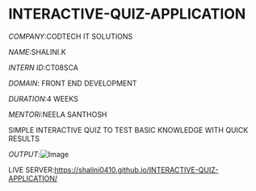 # INTERACTIVE-QUIZ-APPLICATION
*COMPANY*:CODTECH IT SOLUTIONS

*NAME*:SHALINI.K

*INTERN ID*:CT08SCA

*DOMAIN*: FRONT END DEVELOPMENT

*DURATION*:4 WEEKS

*MENTORi*:NEELA SANTHOSH

SIMPLE INTERACTIVE QUIZ TO TEST BASIC KNOWLEDGE WITH QUICK RESULTS

*OUTPUT*:![Image](https://github.com/user-attachments/assets/b246b847-40bc-449a-a914-737b234227c8)

LIVE SERVER:https://shalini0410.github.io/INTERACTIVE-QUIZ-APPLICATION/
